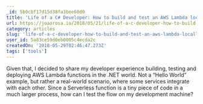```yaml
---
_id: 5b0cbf17d15d38fa3bee60d0
title: 'Life of a C# Developer: How to build and test an AWS Lambda locally'
url: https://joaorosa.io/2018/05/21/life-of-a-c-developer-how-to-build-and-test-an-aws-lambda-locally/
category: articles
slug: 'life-of-a-c-developer-how-to-build-and-test-an-aws-lambda-locally'
user_id: 5a83ce59d6eb0005c4ecda2c
createdOn: '2018-05-29T02:46:47.273Z'
tags: ['tools']
---
```


Given that, I decided to share my developer experience building, testing and deploying AWS Lambda functions in the .NET world. Not a “Hello World” example, but rather a real-world scenario, where some services integrate with each other. Since a Serverless function is a tiny piece of code in a much larger process, how can I test the flow on my development machine?
